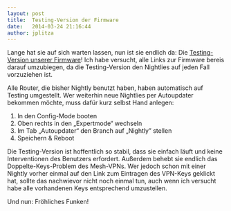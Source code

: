 ```yaml
---
layout: post
title:  Testing-Version der Firmware
date:   2014-03-24 21:16:44
author: jplitza
---
```


Lange hat sie auf sich warten lassen, nun ist sie endlich da: Die [Testing-Version unserer Firmware](http://downloads.bremen.freifunk.net/firmware/testing/)! Ich habe versucht, alle Links zur Firmware bereis darauf umzubiegen, da die Testing-Version den Nightlies auf jeden Fall vorzuziehen ist.

Alle Router, die bisher Nightly benutzt haben, haben automatisch auf Testing umgestellt. Wer weiterhin neue Nightlies per Autoupdater bekommen möchte, muss dafür kurz selbst Hand anlegen:

1. In den Config-Mode booten
2. Oben rechts in den „Expertmode“ wechseln
3. Im Tab „Autoupdater“ den Branch auf „Nightly” stellen
4. Speichern & Reboot

Die Testing-Version ist hoffentlich so stabil, dass sie einfach läuft und keine Interventionen des Benutzers erfordert. Außerdem behebt sie endlich das Doppelte-Keys-Problem des Mesh-VPNs. Wer jedoch schon mit einer Nightly vorher einmal auf den Link zum Eintragen des VPN-Keys geklickt hat, sollte das nachwievor nicht noch einmal tun, auch wenn ich versucht habe alle vorhandenen Keys entsprechend umzustellen.

Und nun: Fröhliches Funken!

